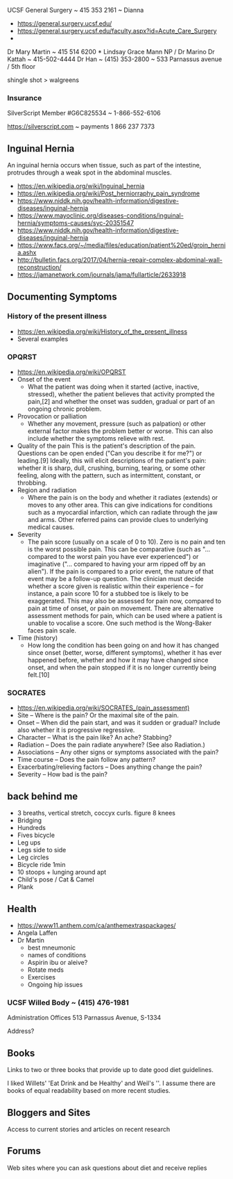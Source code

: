 



UCSF General Surgery ~ 415 353 2161 ~ Dianna
* https://general.surgery.ucsf.edu/
* https://general.surgery.ucsf.edu/faculty.aspx?id=Acute_Care_Surgery
*
Dr Mary Martin ~ 415 514 6200
	* Lindsay Grace Mann NP /
Dr Marino
Dr Kattah ~ 415-502-4444
Dr Han ~ (415) 353-2800 ~ 533 Parnassus avenue / 5th floor

shingle shot > walgreens

### Insurance


SilverScript Member #G6C825534 ~ 1-866-552-6106


https://silverscript.com ~ payments 1 866 237 7373



## Inguinal Hernia


An inguinal hernia occurs when tissue, such as part of the intestine, protrudes through a weak spot in the abdominal muscles.


* https://en.wikipedia.org/wiki/Inguinal_hernia
* https://en.wikipedia.org/wiki/Post_herniorraphy_pain_syndrome
* https://www.niddk.nih.gov/health-information/digestive-diseases/inguinal-hernia
* https://www.mayoclinic.org/diseases-conditions/inguinal-hernia/symptoms-causes/syc-20351547
* https://www.niddk.nih.gov/health-information/digestive-diseases/inguinal-hernia
* https://www.facs.org/~/media/files/education/patient%20ed/groin_hernia.ashx
* http://bulletin.facs.org/2017/04/hernia-repair-complex-abdominal-wall-reconstruction/
* https://jamanetwork.com/journals/jama/fullarticle/2633918




## Documenting Symptoms


### History of the present illness

* https://en.wikipedia.org/wiki/History_of_the_present_illness
* Several examples


### OPQRST

* https://en.wikipedia.org/wiki/OPQRST
* Onset of the event
	* What the patient was doing when it started (active, inactive, stressed), whether the patient believes that activity prompted the pain,[2] and whether the onset was sudden, gradual or part of an ongoing chronic problem.
* Provocation or palliation
	* Whether any movement, pressure (such as palpation) or other external factor makes the problem better or worse. This can also include whether the symptoms relieve with rest.
* Quality of the pain
	This is the patient's description of the pain. Questions can be open ended ("Can you describe it for me?") or leading.[9] Ideally, this will elicit descriptions of the patient's pain: whether it is sharp, dull, crushing, burning, tearing, or some other feeling, along with the pattern, such as intermittent, constant, or throbbing.
* Region and radiation
	* Where the pain is on the body and whether it radiates (extends) or moves to any other area. This can give indications for conditions such as a myocardial infarction, which can radiate through the jaw and arms. Other referred pains can provide clues to underlying medical causes.
* Severity
	* The pain score (usually on a scale of 0 to 10). Zero is no pain and ten is the worst possible pain. This can be comparative (such as "... compared to the worst pain you have ever experienced") or imaginative ("... compared to having your arm ripped off by an alien"). If the pain is compared to a prior event, the nature of that event may be a follow-up question. The clinician must decide whether a score given is realistic within their experience – for instance, a pain score 10 for a stubbed toe is likely to be exaggerated. This may also be assessed for pain now, compared to pain at time of onset, or pain on movement. There are alternative assessment methods for pain, which can be used where a patient is unable to vocalise a score. One such method is the Wong-Baker faces pain scale.
* Time (history)
	* How long the condition has been going on and how it has changed since onset (better, worse, different symptoms), whether it has ever happened before, whether and how it may have changed since onset, and when the pain stopped if it is no longer currently being felt.[10]


### SOCRATES
* https://en.wikipedia.org/wiki/SOCRATES_(pain_assessment)
* Site – Where is the pain? Or the maximal site of the pain.
* Onset – When did the pain start, and was it sudden or gradual? Include also whether it is progressive regressive.
* Character – What is the pain like? An ache? Stabbing?
* Radiation – Does the pain radiate anywhere? (See also Radiation.)
* Associations – Any other signs or symptoms associated with the pain?
* Time course – Does the pain follow any pattern?
* Exacerbating/relieving factors – Does anything change the pain?
* Severity – How bad is the pain?






## back behind me


* 3 breaths, vertical stretch, coccyx curls. figure 8 knees
* Bridging
* Hundreds
* Fives bicycle
* Leg ups
* Legs side to side
* Leg circles
* Bicycle ride 1min
* 10 stoops + lunging around apt
* Child's pose / Cat & Camel
* Plank




## Health


* https://www11.anthem.com/ca/anthemextraspackages/
* Angela Laffen
* Dr Martin
	* best mneumonic
	* names of conditions
	* Aspirin ibu or aleive?
	* Rotate meds
	* Exercises
	* Ongoing hip issues




### UCSF Willed Body ~ (415) 476-1981


Administration Offices 513 Parnassus Avenue, S-1334


Address?




## Books
Links to two or three books that provide up to date good diet guidelines.


I liked Willets' 'Eat Drink and be Healthy' and Weil's ''. I assume there are books of equal readability based on more recent studies.


## Bloggers and Sites


Access to current stories and articles on recent research


## Forums


Web sites where you can ask questions about diet and receive replies
<!--stackedit_data:
eyJoaXN0b3J5IjpbLTU2MzYwODA2LDE5ODU0OTgzMjAsMTQ4OT
c2MjE2MSwyMDY3OTE5NjYxXX0=
-->